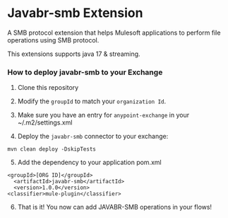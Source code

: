 # Javabr-smb Extension

A SMB protocol extension that helps Mulesoft applications to perform file operations using SMB protocol.

This extensions supports java 17 & streaming.

### How to deploy javabr-smb to your Exchange

1. Clone this repository

2. Modify the `groupId` to match your `organization Id`.

3. Make sure you have an entry for `anypoint-exchange` in your ~/.m2/settings.xml

4. Deploy the `javabr-smb` connector to your exchange:

```
mvn clean deploy -DskipTests
```

5. Add the dependency to your application pom.xml

```
<groupId>[ORG ID]</groupId>
  <artifactId>javabr-smb</artifactId>
  <version>1.0.0</version>
<classifier>mule-plugin</classifier>
```

6. That is it! You now can add JAVABR-SMB operations in your flows!
